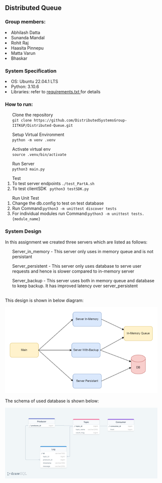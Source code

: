 <h2>Distributed Queue</h2>

<h3>Group members:</h3>

<li>Abhilash Datta</li>
<li>Sunanda Mandal</li>
<li>Rohit Raj</li>
<li>Haasita Pinnepu</li>
<li>Matta Varun</li>
<li>Bhaskar</li>

<h3>System Specification</h3>
<li>OS: Ubuntu 22.04.1 LTS</li> 
<li>Python: 3.10.6<l/i> 
<li>Libraries: refer to <a href="https://github.com/DistributedSystemsGroup-IITKGP/Distributed-Queue/blob/main/requirements.txt"> requirements.txt </a> for details</li> 

<h3>How to run:</h3>
<ol>Clone the repository
	<br>
	<code>git clone https://github.com/DistributedSystemsGroup-IITKGP/Distributed-Queue.git</code></ol>
<ol>Setup Virtual Environment
	<br>
    <code>python -m venv .venv</code></ol>
<ol>Activate virtual env
	<br>
	<code>source .venv/bin/activate</code></ol>
<ol>Run Server
	<br>
	<code>python3 main.py</code></ol>
<ol>Test
	<br>
	<li> To test server endpoints
	<code>./test_PartA.sh</code> </li>
	<li> To test clientSDK
	<code> python3 testSDK.py </code> </li>
</ol>
<ol>Run Unit Test
	<br>
	<li>Change the db.config to test on test database</li>
	<li>Run Command:<code>python3 -m unittest discover tests</code></li>
	<li>For individual modules run Command:<code>python3 -m unittest tests.{module_name}</code></li>
	</ol>

<h3>System Design</h3>
In this assignment we created three servers which are listed as follows:
<ol> Server_in_memory - This server only uses in memory queue and is not persistant</ol>
<ol> Server_persistent - This server only uses database to serve user requests and hence is slower compared to in-memory server</ol>
<ol> Server_backup - This server uses both in memory queue and database to keep backup. It has improved latency over server_persistent</ol>
<br>
This design is shown in below diagram:

![System Design](SystemDesign.png)

The schema of used database is shown below:

![Database Schema](db_schema.png)
